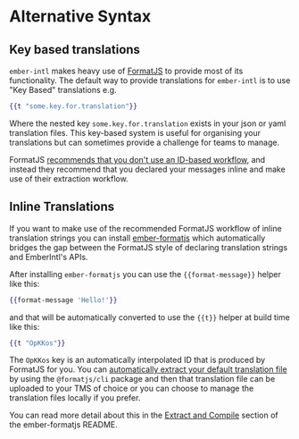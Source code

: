# Alternative Syntax

## Key based translations

`ember-intl` makes heavy use of [FormatJS](https://formatjs.github.io/) to provide most of its functionality. The default way to provide translations for `ember-intl` is to use "Key Based" translations e.g. 

```hbs
{{t "some.key.for.translation"}}
``` 

Where the nested key `some.key.for.translation` exists in your json or yaml translation files. This key-based system is useful for organising your translations but can sometimes provide a challenge for teams to manage. 

FormatJS [recommends that you don't use an ID-based workflow](https://formatjs.github.io/docs/getting-started/message-declaration), and instead they recommend that you declared your messages inline and make use of their extraction workflow.

## Inline Translations

If you want to make use of the recommended FormatJS workflow of inline translation strings you can install [ember-formatjs](https://github.com/mainmatter/ember-formatjs) which automatically bridges the gap between the FormatJS style of declaring translation strings and EmberIntl's APIs.

After installing `ember-formatjs` you can use the `{{format-message}}` helper like this: 

```hbs
{{format-message 'Hello!'}}
```

and that will be automatically converted to use the `{{t}}` helper at build time like this: 

```hbs
{{t "OpKKos"}}
```

The `OpKKos` key is an automatically interpolated ID that is produced by FormatJS for you. You can [automatically extract your default translation file](https://formatjs.github.io/docs/getting-started/message-extraction#automatic-id-generation) by using the `@formatjs/cli` package and then that translation file can be uploaded to your TMS of choice or you can choose to manage the translation files locally if you prefer.

You can read more detail about this in the [Extract and Compile](https://github.com/mainmatter/ember-formatjs?tab=readme-ov-file#extract-and-compile) section of the ember-formatjs README.



